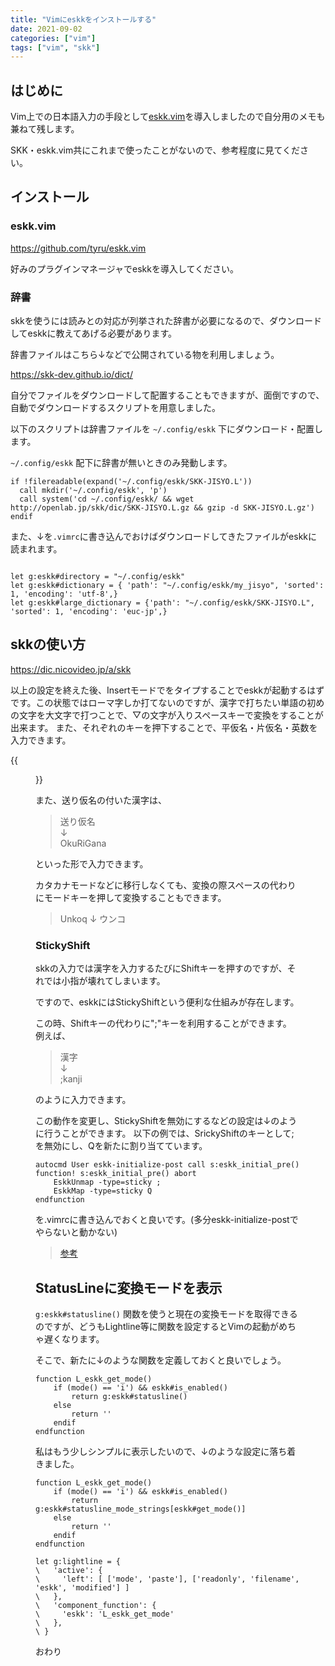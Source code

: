 ```yaml
---
title: "Vimにeskkをインストールする"
date: 2021-09-02
categories: ["vim"]
tags: ["vim", "skk"]
---
```


## はじめに
Vim上での日本語入力の手段として[eskk.vim](https://github.com/tyru/eskk.vim)を導入しましたので自分用のメモも兼ねて残します。

SKK・eskk.vim共にこれまで使ったことがないので、参考程度に見てください。

## インストール
### eskk.vim
https://github.com/tyru/eskk.vim

好みのプラグインマネージャでeskkを導入してください。

### 辞書
skkを使うには読みとの対応が列挙された辞書が必要になるので、ダウンロードしてeskkに教えてあげる必要があります。

辞書ファイルはこちら↓などで公開されている物を利用しましょう。

https://skk-dev.github.io/dict/

自分でファイルをダウンロードして配置することもできますが、面倒ですので、自動でダウンロードするスクリプトを用意しました。

以下のスクリプトは辞書ファイルを ` ~/.config/eskk `  下にダウンロード・配置します。

`~/.config/eskk` 配下に辞書が無いときのみ発動します。

``` vim
if !filereadable(expand('~/.config/eskk/SKK-JISYO.L'))
  call mkdir('~/.config/eskk', 'p')
  call system('cd ~/.config/eskk/ && wget http://openlab.jp/skk/dic/SKK-JISYO.L.gz && gzip -d SKK-JISYO.L.gz')
endif
```

また、↓を`.vimrc`に書き込んでおけばダウンロードしてきたファイルがeskkに読まれます。

``` vim

let g:eskk#directory = "~/.config/eskk"
let g:eskk#dictionary = { 'path': "~/.config/eskk/my_jisyo", 'sorted': 1, 'encoding': 'utf-8',}
let g:eskk#large_dictionary = {'path': "~/.config/eskk/SKK-JISYO.L", 'sorted': 1, 'encoding': 'euc-jp',}

```

## skkの使い方

https://dic.nicovideo.jp/a/skk

以上の設定を終えた後、Insertモードで<C-j>をタイプすることでeskkが起動するはずです。この状態ではローマ字しか打てないのですが、漢字で打ちたい単語の初めの文字を大文字で打つことで、▽の文字が入りスペースキーで変換をすることが出来ます。 また、それぞれのキーを押下することで、平仮名・片仮名・英数を入力できます。

{{<figure src="./eskk.png" alt="モード" width="75%">}}

また、送り仮名の付いた漢字は、

> 送り仮名  
> ↓  
> OkuRiGana

といった形で入力できます。

カタカナモードなどに移行しなくても、変換の際スペースの代わりにモードキーを押して変換することもできます。

> Unkoq
> ↓
> ウンコ

### StickyShift
skkの入力では漢字を入力するたびにShiftキーを押すのですが、それでは小指が壊れてしまいます。

ですので、eskkにはStickyShiftという便利な仕組みが存在します。

この時、Shiftキーの代わりに";"キーを利用することができます。  
例えば、

> 漢字  
> ↓  
> ;kanji

のように入力できます。

この動作を変更し、StickyShiftを無効にするなどの設定は↓のように行うことができます。
以下の例では、SrickyShiftのキーとして;を無効にし、Qを新たに割り当てています。
```vim
autocmd User eskk-initialize-post call s:eskk_initial_pre()
function! s:eskk_initial_pre() abort
    EskkUnmap -type=sticky ;
    EskkMap -type=sticky Q
endfunction
```
を.vimrcに書き込んでおくと良いです。(多分eskk-initialize-postでやらないと動かない)
> [参考](https://github.com/tyru/eskk.vim/blob/master/doc/eskk.jax)

## StatusLineに変換モードを表示

`g:eskk#statusline()` 関数を使うと現在の変換モードを取得できるのですが、どうもLightline等に関数を設定するとVimの起動がめちゃ遅くなります。

そこで、新たに↓のような関数を定義しておくと良いでしょう。

```vim
function L_eskk_get_mode()
    if (mode() == 'i') && eskk#is_enabled()
        return g:eskk#statusline()
    else
        return ''
    endif
endfunction
```

私はもう少しシンプルに表示したいので、↓のような設定に落ち着きました。

```vim
function L_eskk_get_mode()
    if (mode() == 'i') && eskk#is_enabled()
        return g:eskk#statusline_mode_strings[eskk#get_mode()]
    else
        return ''
    endif
endfunction

let g:lightline = {
\   'active': {
\     'left': [ ['mode', 'paste'], ['readonly', 'filename', 'eskk', 'modified'] ]
\   },
\   'component_function': {
\     'eskk': 'L_eskk_get_mode'
\   },
\ }
```

おわり

